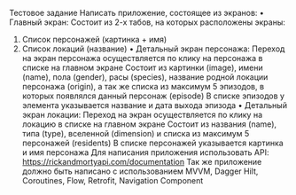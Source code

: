 Тестовое задание
Написать приложение, состоящее из экранов:
• Главный экран:
Состоит из 2-х табов, на которых расположены экраны:
1. Список персонажей (картинка + имя)
2. Список локаций (название)
• Детальный экран персонажа:
Переход на экран персонажа осуществляется по клику на персонажа в списке на 
главном экране
Состоит из картинки (image), имени (name), пола (gender), расы (species),
название родной локации персонажа (origin), а так же списка из максимум 5
эпизодов, в которых появлялся данный персонаж (episode)
В списке эпизодов у элемента указывается название и дата выхода эпизода
• Детальный экран локации:
Переход на экран осуществляется по клику на локацию в списке на главном 
экране
Состоит из названия (name), типа (type), вселенной (dimension) и списка из 
максимум 5 персонажей (residents)
В списке персонажей указывается картинка и имя персонажа
Для написания приложения использовать API:
https://rickandmortyapi.com/documentation
Так же приложение должно быть написано с использованием
MVVM, Dagger Hilt, Coroutines, Flow, Retrofit, Navigation Component
